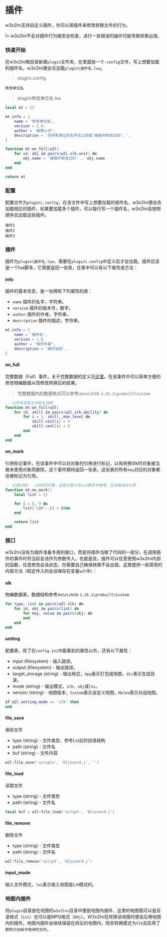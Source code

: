 # 插件

w3x2lni支持自定义插件，你可以用插件来修改转换文件的行为。

!> w3x2lni不会对插件行为做安全检查，进行一些错误的操作可能导致转换出错。

### 快速开始
在w3x2lni根目录新建`plugin`文件夹，在里面放一个`.config`文件，写上想要加载的插件名，w3x2lni便会去加载`plugin\插件名.lua`。

> plugin\\.config

```
修改单位名
```

> plugin\\修改单位名.lua

```lua
local mt = {}

mt.info = {
    name = '修改单位名',
    version = 1.0,
    author = '最萌小汐',
    description = '将所有单位的名字加上前缀"被插件修改过的"。',
}

function mt:on_full(w2l)
    for id, obj in pairs(w2l.slk.unit) do
        obj.name = '被插件修改过的' .. obj.name
    end
end

return mt
```

### 配置
配置文件为`plugin\.config`，在该文件中写上想要加载的插件名，w3x2lni便会去加载相应的插件。如果要加载多个插件，可以每行写一个插件名，w3x2lni会按照顺序去加载这些插件。

```
插件1
插件2
插件3
```

### 插件
插件为`plugin\插件名.lua`，需要在`plugin\.config`中定义后才会加载。插件应该是一个lua脚本，它需要返回一张表，在表中可以有以下属性或方法：

#### info
插件的基本信息，是一张拥有下列属性的表：

+ `name` 插件的名字，字符串。
+ `version` 插件的版本号，数字。
+ `author` 插件的作者，字符串。
+ `description` 插件的描述，字符串。

```lua
mt.info = {
    name = '插件名',
    version = 1.0,
    author = '插件作者',
    description = '插件描述',
}
```

#### on_full
完整数据（Full）事件，关于完整数据的定义见[这里][完整数据]。在该事件中可以简单方便的修改物编数据从而修改转换后的结果。

> 完整数据内的数据格式可以参考`data\zhCN-1.31.1\prebuilt\Custom`

```lua
-- 让所有技能无冷却无消耗
function mt:on_full(w2l)
    for id, skill in pairs(w2l.slk.ability) do
        for i = 1, skill._max_level do
            skill.cost[i] = 0
            skill.cool[i] = 0
        end
    end
end
```

#### on_mark
引用标记事件，在该事件中可以对对象的引用进行标记，以免转换Slk时对象被当做未使用对象而删除。这个事件期待返回一张表，这张表的所有`key`对应的对象都会被标记为引用。

```lua
-- 引用L000 - L009的对象，这些对象只在Lua脚本中使用，无法被自动引用
function mt:on_mark()
    local list = {}

    for i = 0, 9 do
        list['L00'..i] = true
    end

    return list
end
```

### 接口
w3x2lni没有为插件准备专用的接口，而是将插件当做了代码的一部分，在调用插件的事件时将当前会话作为参数传入。也就是说，插件可以任意使用w3x2lni内部的函数，任意修改会话状态，你需要自己确保转换不会出错。这里提供一些常用的内部方法（假定传入的会话保存在变量`w2l`中）：

#### slk
物编数据表，数据结构参考`data\zhCN-1.31.1\prebuilt\Custom`
```lua
for type, list in pairs(w2l.slk) do
    for id, obj in pairs(list) do
        for key, value in pairs(obj) do
        end
    end
end
```

#### setting
配置表，除了在`config.ini`中能看到的属性以外，还有以下属性：

+ input (filesystem) - 输入路径。
+ output (filesystem) - 输出路径。
+ target_storage (string) - 输出格式，`mpq`表示打包成地图，`dir`表示生成目录。
+ mode (string) - 输出模式，`slk`、`obj`或`lni`。
+ version (string) - 地图版本，`Custom`表示自定义地图，`Melee`表示对战地图。
```lua
if w2l.setting.mode == 'slk' then
end
```

#### file_save
保存文件

+ type (string) - 文件类型，参考Lni后的目录结构
+ path (string) - 文件名
+ buf (string) - 文件内容
```lua
w2l:file_save('scripts', 'blizzard.j', '')
```

#### file_load
读取文件

+ type (string) - 文件类型
+ path (string) - 文件名
```lua
local buf = w2l:file_load('script', 'blizzard.j')
```

#### file_remove
删除文件

+ type (string) - 文件类型
+ path (string) - 文件名
```lua
w2l:file_remove('script', 'blizzard.j')
```

#### input_mode
输入文件模式，`lni`表示输入地图是Lni模式的。

### 地图内插件
将`plugin`目录放在地图的`w3x2lni`目录中便是地图内插件，这里的地图既可以是目录格式（`Lni`）也可以是MPQ格式（`Obj`）。W3x2lni在转换该地图时便会应用地图内的插件。地图内插件会继续保留在转后的地图内，除非转换模式为`Slk`且启用了`删除只在WE中使用的文件`。

[完整数据]: /zh-cn/insider

